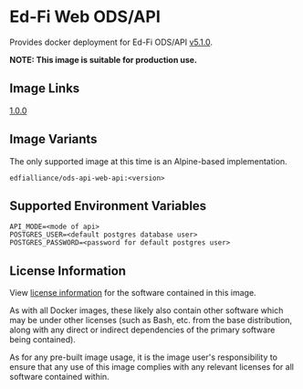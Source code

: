 # Ed-Fi Web ODS/API
Provides docker deployment for Ed-Fi ODS/API [v5.1.0](https://techdocs.ed-fi.org/pages/viewpage.action?pageId=83788284).

**NOTE: This image is suitable for production use.**

## Image Links
[1.0.0](https://github.com/Ed-Fi-Alliance-OSS/Ed-Fi-ODS-Docker/blob/main/Web-Ods/Dockerfile)

## Image Variants
The only supported image at this time is an Alpine-based implementation.

`edfialliance/ods-api-web-api:<version>`

## Supported Environment Variables
``` 
API_MODE=<mode of api>
POSTGRES_USER=<default postgres database user>
POSTGRES_PASSWORD=<password for default postgres user>
```

## License Information
View [license information](https://github.com/Ed-Fi-Alliance-OSS/Ed-Fi-ODS-Docker/blob/main/LICENSE) for the software contained in this image.

As with all Docker images, these likely also contain other software which may be under other licenses (such as Bash, etc. from the base distribution, along with any direct or indirect dependencies of the primary software being contained).

As for any pre-built image usage, it is the image user's responsibility to ensure that any use of this image complies with any relevant licenses for all software contained within.